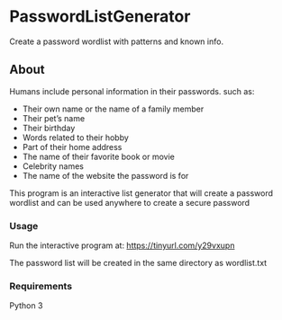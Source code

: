 # PasswordListGenerator
Create a password wordlist with patterns and known info.

## About

Humans include personal information in their passwords.
such as:

* Their own name or the name of a family member
* Their pet’s name
* Their birthday
* Words related to their hobby
* Part of their home address
* The name of their favorite book or movie
* Celebrity names
* The name of the website the password is for

This program is an interactive list generator that will create a password wordlist and can be used anywhere to create a secure password

### Usage

Run the interactive program at:
https://tinyurl.com/y29vxupn

The password list will be created in the same directory as wordlist.txt

### Requirements

Python 3
